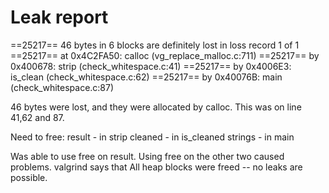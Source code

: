 # Leak report

==25217== 46 bytes in 6 blocks are definitely lost in loss record 1 of 1
==25217==    at 0x4C2FA50: calloc (vg_replace_malloc.c:711)
==25217==    by 0x400678: strip (check_whitespace.c:41)
==25217==    by 0x4006E3: is_clean (check_whitespace.c:62)
==25217==    by 0x40076B: main (check_whitespace.c:87)

46 bytes were lost, and they were allocated by calloc. This was on line 41,62 and 87.

Need to free:
result - in strip
cleaned - in is_cleaned
strings - in main

Was able to use free on result. Using free on the other two caused problems. valgrind says that All heap blocks were freed -- no leaks are possible.
